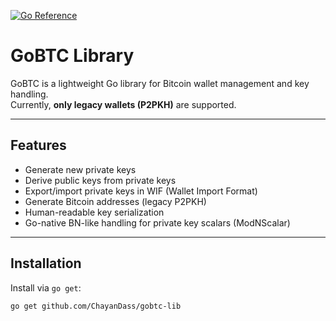 [![Go Reference](https://pkg.go.dev/badge/github.com/ChayanDass/gobtc-lib.svg)](https://pkg.go.dev/github.com/ChayanDass/gobtc-lib)
# GoBTC Library

GoBTC is a lightweight Go library for Bitcoin wallet management and key handling.  
Currently, **only legacy wallets (P2PKH)** are supported.

---

## Features

- Generate new private keys
- Derive public keys from private keys
- Export/import private keys in WIF (Wallet Import Format)
- Generate Bitcoin addresses (legacy P2PKH)
- Human-readable key serialization
- Go-native BN-like handling for private key scalars (ModNScalar)

---

## Installation

Install via `go get`:

```bash
go get github.com/ChayanDass/gobtc-lib
